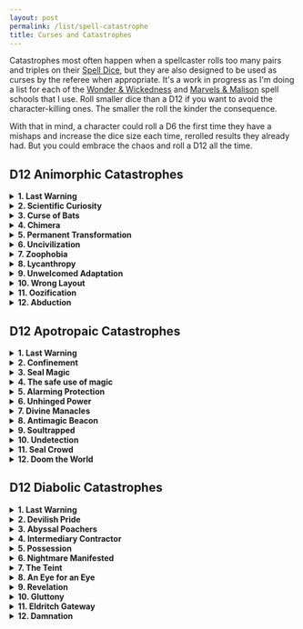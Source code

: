```yaml
---
layout: post
permalink: /list/spell-catastrophe
title: Curses and Catastrophes
---
```


Catastrophes most often happen when a spellcaster rolls too many pairs and triples on their [Spell Dice](/class/wizard#spells), but they are also designed to be used as curses by the referee when appropriate. It's a work in progress as I'm doing a list for each of the [Wonder & Wickedness](https://www.drivethrurpg.com/product/145647/Wonder--Wickedness) and [Marvels & Malison](https://www.drivethrurpg.com/product/211911/Marvels--Malisons) spell schools that I use. Roll smaller dice than a D12 if you want to avoid the character-killing ones. The smaller the roll the kinder the consequence.

With that in mind, a character could roll a D6 the first time they have a mishaps and increase the dice size each time, rerolled results they already had. But you could embrace the chaos and roll a D12 all the time.

## D12 Animorphic Catastrophes
<details markdown="1">
<summary><b>1. Last Warning</b></summary>
You are losing your humanity. For the rest of this session and the next one, you cannot use any tools or say sentences longer than 1 word.
</details>
<details markdown="1">
<summary><b>2. Scientific Curiosity</b></summary>
You have become a mutant. Roll on the [mutation table](https://coinsandscrolls.blogspot.com/2018/01/osr-1d500-biological-mutations.html). You cannot rest in a town without attracting the attention of vivimancers intent on collecting your organs.
</details>
<details markdown="1">
<summary><b>3. Curse of Bats</b></summary>
Every time you cast a spell, 1D6 screaming bats fly out of your mouth. You are [stunned](/2020/11/10/extra-rules/#conditions) for as many turns as you belch them out.
</details>
<details markdown="1">
<summary><b>4. Chimera</b></summary>
You grow an extra [random animal](https://www.generatormix.com/random-animal-generator) head. It reacts to things as the wild animal would, with fear, hunger or curiosity, independently of you. You have to eat one extra ration per day.
</details>
<details markdown="1">
<summary><b>5. Permanent Transformation</b></summary>
You permanently transform into a [random animal](https://www.generatormix.com/random-animal-generator). You can still cast spells. If you were already transformed into an animal, this becomes permanent.
</details>
<details markdown="1">
<summary><b>6. Uncivilization</b></summary>
You are now uncomfortable around humans. You must save vs [fear](/2020/11/10/extra-rules/#conditions) when you encounter one you do not know.
</details>
<details markdown="1">
<summary><b>7. Zoophobia</b></summary>
Every animal could be an animorph in disguise! You cannot cast spells in the presence of an animal. You must save vs [fear](/2020/11/10/extra-rules/#conditions) when you witness a creature shapeshifting.
</details>
<details markdown="1">
<summary><b>8. Lycanthropy</b></summary>
The next time the sun sets, you will transform into a [random animal](https://www.generatormix.com/random-animal-generator) and try to bite as many people as possible before sunrise. Each bitten person will be affected by the same curse and transform into the same animal the next sunset. This has a 1/6 chance to happen every subsequent sunset. When you spend a night like this, you become [fatigued](/2020/11/10/extra-rules/#conditions) and do not recuperate your spell dice. Hunters are on their way to kill you.
</details>
<details markdown="1">
<summary><b>9. Unwelcomed Adaptation</b></summary>
Your nostrils are replaced by gills. You can breathe underwater but not outside of it.
</details>
<details markdown="1">
<summary><b>10. Wrong Layout</b></summary>
How is a body made again? Roll a D6: 1, left leg; 2, right leg; 3, left arm; 4, right arm; 5, chest; 6, head. Then roll again. The first limb is replaced by a new second limb. Reroll if they are the same.
</details>
<details markdown="1">
<summary><b>11. Oozification</b></summary>
You simply do not hold shape anymore. You have become an ooze. You have 3 inventory slots and can't talk.
</details>
<details markdown="1">
<summary><b>12. Abduction</b></summary>
The next time you go outside, a sickly light will pierce the sky and shine on you. You, and only you, will see the silhouettes of strange humanoids reaching out for you. The rest of the world will see you disappear. You will be found naked in a completely different location 1D4 years later with no memories.
</details>

## D12 Apotropaic Catastrophes
<details markdown="1">
<summary><b>1. Last Warning</b></summary>
The next time you and your allies sleep in town, you are summoned to the Bureau of Safety and Regulations for an endless inquiry. It's probably not in this town, so prepare for a long journey.</details>
<details markdown="1">
<summary><b>2. Confinement</b></summary>
All exits of the room you are in are sealed shut and locked. If you are not in a building, a single cell prison is build around you.
</details>
<details markdown="1">
<summary><b>3. Seal Magic</b></summary>
You've warded yourself from magic. Your Spell Dice are always expended when you use them.
</details>
<details markdown="1">
<summary><b>4. The safe use of magic</b></summary>
For each spell in your Psyche, you must have another Psyche slot taken by the spell's "proper instructions". You cannot cast spells without them.</details>
</details>
<details markdown="1">
<summary><b>5. Alarming Protection</b></summary>
Every movement in your vicinity, including yours, is signaled by an annoying alarm.
</details>
<details markdown="1">
<summary><b>6. Unhinged Power</b></summary>
You've destroyed the restraints dampening your magic. Blue flames constantly spew out of your hands, burning everything too close.
</details>
<details markdown="1">
<summary><b>7. Divine Manacles</b></summary>
Your hands are stuck together.
</details>
<details markdown="1">
<summary><b>8. Antimagic Beacon</b></summary>
The area around you is completely sealed from magic. No spells can affect you and you can't cast spells. Feys avoid you, divine agents hate you.
</details>
<details markdown="1">
<summary><b>9. Soultrapped</b></summary>
Choose an item in your inventory. You are trapped in it like a genie in a bottle. You can hear a bit, although all sounds are muffled, and, if you scream, people outside can hear you, but not much louder than a whisper.
</details>
<details markdown="1">
<summary><b>10. Undetection</b></summary>
You are barely perceptible: nobody cares to interact with you, and you cannot interact with anything of significance. You can speak, but it will not be remembered.
</details>
<details markdown="1">
<summary><b>11. Seal Crowd</b></summary>
Every player in your group must flip a coin. If it's head, their character is soultrapped (see number 9). The same happens with all npcs and monsters in the area.
</details>
<details markdown="1">
<summary><b>12. Doom the World</b></summary>
You break the wards protecting the integrity of the world. An eldritch god starts phasing in!
</details>

## D12 Diabolic Catastrophes
<details markdown="1">
<summary><b>1. Last Warning</b></summary>
Your forehead is branded with heretical writing, recognizable by the learned as an invocation to be judged. Any agent of the Church or the Law will be compelled to prosecute you if they see it. Additionaly, if this writing is intoned by _any_ spellcaster or cleric, a [greater divine agent](/list/monsters-celestial) will be summoned.
</details>
<details markdown="1">
<summary><b>2. Devilish Pride</b></summary>
You and all allies nearby grow long, curving, goatlike horns. These are permanent, and mark those so affected as traffickers in diabolic magic. You cannot find respectable housing in towns. A mob will form if you are seen more than a day in the same settled location.
</details>
<details markdown="1">
<summary><b>3. Abyssal Poachers</b></summary>
You have been marked as a disturber of souls. Every time an intelligent life dies because of you, 1D4 of the [dretch demons](/monsters/dretch) tracking you are summoned to feast on it. This does not please the Authority.
</details>
<details markdown="1">
<summary><b>4. Intermediary Contractor</b></summary>
Anyone that makes a deal with you is unknowingly also making a deal with the devil who inherited you soul. If they do not discharge the debt, their souls are also inherited by it. Because of that, the devil will do everything short of direct intervention to prevent them from fulfilling their debt to you.
</details>
<details markdown="1">
<summary><b>5. Possession</b></summary>
The attention of a demon is attracted. It can now see whatever you see, and speak using your mouth, though the voice becomes different and ominous. Your eyes now glow a faint orange in darkness. It will try to cause the most violent chaos.
</details>
<details markdown="1">
<summary><b>6. Nightmare Manifested</b></summary>
One randomly determined person near the casting of the spell in your group is permanently marked with a demonic sigil. This sigil conjures a [lesser horror](/list/monsters-aberration) each time the afflicted person sleeps. Determine its reaction as normal.
</details>
<details markdown="1">
<summary><b>7. The Teint</b></summary>
You are permanently imbued with the nature of demons, and becomes subject to many demonic weaknesses. For example, holy water becomes damaging, circles of protection keep you out, and so forth. Furthermore, you lose the ability to cross running water without collapsing into unconsciousness. Crossing a line of salt, such as used with some magic circles, causes you 1D6 damage.
</details>
<details markdown="1">
<summary><b>8. An Eye for an Eye</b></summary>
An imp familiar is summoned. This familiar has your eyes, which cease to reside in your head. You continue to be able to see from the eyes, though do not control the imp directly. The imp may not travel more than 100 feet away from you. If it is slain, the eyes are banished to another place where swirling colors and running, pulsing veins are all that is visible.
</details>
<details markdown="1">
<summary><b>9. Revelation</b></summary>
The skies of far off places open above you. The vista seen contains geometries beyond the abilities of mortals to understand. All NPCs in the hex permanently become corrupted, most to the point of becoming murderers. You gain a new [Dabolist](/spells/#diabolism) spell and are now cosmically know as the antigod.
</details>
<details markdown="1">
<summary><b>10. Gluttony</b></summary>
You are bound to a demon of gluttony. In the future, prior to casting any spell, you must consume two full days of rations. You will never again feel satiated.
</details>
<details markdown="1">
<summary><b>11. Eldritch Gateway</b></summary>
Every time you cast a spell in the future, there is a 1 in 6 chance of accidentally also summoning a [greater horror](/list/monsters-aberration), reaction determined as normal
</details>
<details markdown="1">
<summary><b>12. Damnation</b></summary>
The next time you reach 0 HP, you are immediately dragged to hell to be judged.
</details>
